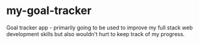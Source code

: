 # my-goal-tracker
Goal tracker app - primarily going to be used to improve my full stack web development skills but also wouldn't hurt to keep track of my progress. 
